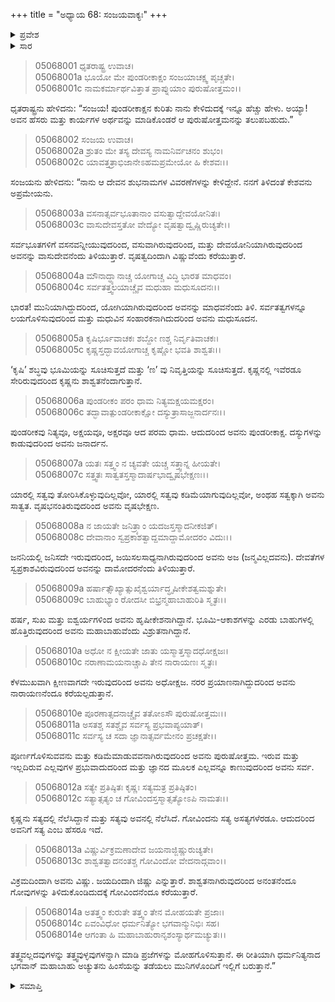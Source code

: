 +++
title = "ಅಧ್ಯಾಯ 68: ಸಂಜಯವಾಕ್ಯಃ"
+++

<details><summary>ಪ್ರವೇಶ</summary>


।।   ಓಂ ಓಂ ನಮೋ ನಾರಾಯಣಾಯ।।   ಶ್ರೀ ವೇದವ್ಯಾಸಾಯ ನಮಃ ।।

ಶ್ರೀ ಕೃಷ್ಣದ್ವೈಪಾಯನ ವೇದವ್ಯಾಸ ವಿರಚಿತ  

**ಶ್ರೀ ಮಹಾಭಾರತ**

**ಉದ್ಯೋಗ ಪರ್ವ**

**ಯಾನಸಂಧಿ ಪರ್ವ**

**ಅಧ್ಯಾಯ 68**

</details>


<details><summary>ಸಾರ</summary>

ಸಂಜಯನು ಧೃತರಾಷ್ಟ್ರನಿಗೆ ಕೃಷ್ಣನ ನಾಮಾರ್ಥಗಳನ್ನು ತಿಳಿಸಿದುದು (1-14).

</details>



> 05068001 ಧೃತರಾಷ್ಟ್ರ ಉವಾಚ।  
05068001a ಭೂಯೋ ಮೇ ಪುಂಡರೀಕಾಕ್ಷಂ ಸಂಜಯಾಚಕ್ಷ್ವ ಪೃಚ್ಚತೇ।  
05068001c ನಾಮಕರ್ಮಾರ್ಥವಿತ್ತಾತ ಪ್ರಾಪ್ನುಯಾಂ ಪುರುಷೋತ್ತಮಂ।।

ಧೃತರಾಷ್ಟ್ರನು ಹೇಳಿದನು: “ಸಂಜಯ! ಪುಂಡರೀಕಾಕ್ಷನ ಕುರಿತು ನಾನು ಕೇಳಿದುದಕ್ಕೆ ಇನ್ನೂ ಹೆಚ್ಚು ಹೇಳು. ಅಯ್ಯಾ! ಅವನ ಹೆಸರು ಮತ್ತು ಕಾರ್ಯಗಳ ಅರ್ಥವನ್ನು ಮಾಡಿಕೊಂಡರೆ ಆ ಪುರುಷೋತ್ತಮನನ್ನು ತಲುಪಬಹುದು.”

> 05068002 ಸಂಜಯ ಉವಾಚ।  
05068002a ಶ್ರುತಂ ಮೇ ತಸ್ಯ ದೇವಸ್ಯ ನಾಮನಿರ್ವಚನಂ ಶುಭಂ।  
05068002c ಯಾವತ್ತತ್ರಾಭಿಜಾನೇಽಹಮಪ್ರಮೇಯೋ ಹಿ ಕೇಶವಃ।।

ಸಂಜಯನು ಹೇಳಿದನು: “ನಾನು ಆ ದೇವನ ಶುಭನಾಮಗಳ ವಿವರಣೆಗಳನ್ನು ಕೇಳಿದ್ದೇನೆ. ನನಗೆ ತಿಳಿದಂತೆ ಕೇಶವನು ಅಪ್ರಮೇಯನು.

> 05068003a ವಸನಾತ್ಸರ್ವಭೂತಾನಾಂ ವಸುತ್ವಾದ್ದೇವಯೋನಿತಃ।  
05068003c ವಾಸುದೇವಸ್ತತೋ ವೇದ್ಯೋ ವೃಷತ್ವಾದ್ವೃಷ್ಣಿರುಚ್ಯತೇ।।

ಸರ್ವಭೂತಗಳಿಗೆ ವಸನವನ್ನೀಯುವುದರಿಂದ, ವಸುವಾಗಿರುವುದರಿಂದ, ಮತ್ತು ದೇವಯೋನಿಯಾಗಿರುವುದರಿಂದ ಅವನನ್ನು ವಾಸುದೇವನೆಂದು ತಿಳಿಯುತ್ತಾರೆ. ವೃಷತ್ವದಿಂದಾಗಿ ವಿಷ್ಣುವೆಂದು ಕರೆಯುತ್ತಾರೆ.

> 05068004a ಮೌನಾದ್ಧ್ಯಾನಾಚ್ಚ ಯೋಗಾಚ್ಚ ವಿದ್ಧಿ ಭಾರತ ಮಾಧವಂ।  
05068004c ಸರ್ವತತ್ತ್ವಲಯಾಚ್ಚೈವ ಮಧುಹಾ ಮಧುಸೂದನಃ।।

ಭಾರತ! ಮುನಿಯಾಗಿದ್ದುದರಿಂದ, ಯೋಗಿಯಾಗಿರುವುದರಿಂದ ಅವನನ್ನು ಮಾಧವನೆಂದು ತಿಳಿ. ಸರ್ವತತ್ವಗಳನ್ನೂ ಲಯಗೊಳಿಸುವುದರಿಂದ ಮತ್ತು ಮಧುವಿನ ಸಂಹಾರಕನಾಗಿದುದರಿಂದ ಅವನು ಮಧುಸೂದನ.

> 05068005a ಕೃಷಿರ್ಭೂವಾಚಕಃ ಶಬ್ದೋ ಣಶ್ಚ ನಿರ್ವೃತಿವಾಚಕಃ।  
05068005c ಕೃಷ್ಣಸ್ತದ್ಭಾವಯೋಗಾಚ್ಚ ಕೃಷ್ಣೋ ಭವತಿ ಶಾಶ್ವತಃ।।

‘ಕೃಷಿ’ ಶಬ್ಧವು ಭೂಮಿಯನ್ನು ಸೂಚಿಸುತ್ತದೆ ಮತ್ತು ‘ಣ’ ವು ನಿವೃತ್ತಿಯನ್ನು ಸೂಚಿಸುತ್ತದೆ. ಕೃಷ್ಣನಲ್ಲಿ ಇವೆರಡೂ ಸೇರಿರುವುದರಿಂದ ಕೃಷ್ಣನು ಶಾಶ್ವತನೆಂದಾಗುತ್ತಾನೆ.

> 05068006a ಪುಂಡರೀಕಂ ಪರಂ ಧಾಮ ನಿತ್ಯಮಕ್ಷಯಮಕ್ಷರಂ।  
05068006c ತದ್ಭಾವಾತ್ಪುಂಡರೀಕಾಕ್ಷೋ ದಸ್ಯುತ್ರಾಸಾಜ್ಜನಾರ್ದನಃ।।

ಪುಂಡರೀಕವು ನಿತ್ಯವೂ, ಅಕ್ಷಯವೂ, ಅಕ್ಷರವೂ ಆದ ಪರಮ ಧಾಮ. ಆದುದರಿಂದ ಅವನು ಪುಂಡರೀಕಾಕ್ಷ. ದಸ್ಯುಗಳನ್ನು ಕಾಡುವುದರಿಂದ ಅವನು ಜನಾರ್ದನ.

> 05068007a ಯತಃ ಸತ್ತ್ವಂ ನ ಚ್ಯವತೇ ಯಚ್ಚ ಸತ್ತ್ವಾನ್ನ ಹೀಯತೇ।  
05068007c ಸತ್ತ್ವತಃ ಸಾತ್ವತಸ್ತಸ್ಮಾದಾರ್ಷಭಾದ್ವೃಷಭೇಕ್ಷಣಃ।।

ಯಾರಲ್ಲಿ ಸತ್ವವು ತೋರಿಸಿಕೊಳ್ಳುವುದಿಲ್ಲವೋ, ಯಾರಲ್ಲಿ ಸತ್ವವು ಕಡಿಮೆಯಾಗುವುದಿಲ್ಲವೋ, ಅಂಥಹ ಸತ್ವಕ್ಕಾಗಿ ಅವನು ಸಾತ್ವತ. ವೃಷಭನಂತಿರುವುದರಿಂದ ಅವನು ವೃಷಭೇಕ್ಷಣ.

> 05068008a ನ ಜಾಯತೇ ಜನಿತ್ರ್ಯಾಂ ಯದಜಸ್ತಸ್ಮಾದನೀಕಜಿತ್।  
05068008c ದೇವಾನಾಂ ಸ್ವಪ್ರಕಾಶತ್ವಾದ್ದಮಾದ್ದಾಮೋದರಂ ವಿದುಃ।।

ಜನನಿಯಲ್ಲಿ ಜನಿಸದೇ ಇರುವುದರಿಂದ, ಜಯಿಸಲಸಾಧ್ಯನಾಗಿರುವುದರಿಂದ ಅವನು ಅಜ (ಜನ್ಮವಿಲ್ಲದವನು). ದೇವತೆಗಳ ಸ್ವಪ್ರಕಾಶವಿರುವುದರಿಂದ ಅವನನ್ನು ದಾಮೋದರನೆಂದು ತಿಳಿಯುತ್ತಾರೆ.

> 05068009a ಹರ್ಷಾತ್ಸೌಖ್ಯಾತ್ಸುಖೈಶ್ವರ್ಯಾದ್ಧೃಷೀಕೇಶತ್ವಮಶ್ನುತೇ।  
05068009c ಬಾಹುಭ್ಯಾಂ ರೋದಸೀ ಬಿಭ್ರನ್ಮಹಾಬಾಹುರಿತಿ ಸ್ಮೃತಃ।।

ಹರ್ಷ, ಸುಖ ಮತ್ತು ಐಶ್ವರ್ಯಗಳಿಂದ ಅವನು ಹೃಷೀಕೇಶನಾಗಿದ್ದಾನೆ. ಭೂಮಿ-ಆಕಾಶಗಳನ್ನು ಎರಡು ಬಾಹುಗಳಲ್ಲಿ ಹೊತ್ತಿರುವುದರಿಂದ ಅವನು ಮಹಾಬಾಹುವೆಂದು ವಿಶ್ರುತನಾಗಿದ್ದಾನೆ.

> 05068010a ಅಧೋ ನ ಕ್ಷೀಯತೇ ಜಾತು ಯಸ್ಮಾತ್ತಸ್ಮಾದಧೋಕ್ಷಜಃ।   
05068010c ನರಾಣಾಮಯನಾಚ್ಚಾಪಿ ತೇನ ನಾರಾಯಣಃ ಸ್ಮೃತಃ।

ಕೆಳಮುಖವಾಗಿ ಕ್ಷೀಣವಾಗದೇ ಇರುವುದರಿಂದ ಅವನು ಅಧೋಕ್ಷಜ. ನರರ ಪ್ರಯಾಣನಾಗಿದ್ದುದರಿಂದ ಅವನು ನಾರಾಯಣನೆಂದೂ ಕರೆಯಲ್ಪಡುತ್ತಾನೆ.

> 05068010e ಪೂರಣಾತ್ಸದನಾಚ್ಚೈವ ತತೋಽಸೌ ಪುರುಷೋತ್ತಮಃ।।  
05068011a ಅಸತಶ್ಚ ಸತಶ್ಚೈವ ಸರ್ವಸ್ಯ ಪ್ರಭವಾಪ್ಯಯಾತ್।   
05068011c ಸರ್ವಸ್ಯ ಚ ಸದಾ ಜ್ಞಾನಾತ್ಸರ್ವಮೇನಂ ಪ್ರಚಕ್ಷತೇ।।

ಪೂರ್ಣಗೊಳಿಸುವವನು ಮತ್ತು ಕಡಿಮೆಮಾಡುವವನಾಗಿರುವುದರಿಂದ ಅವನು ಪುರುಷೋತ್ತಮ. ಇರುವ ಮತ್ತು ಇಲ್ಲದಿರುವ ಎಲ್ಲವುಗಳ ಪ್ರಭುವಾದುದರಿಂದ ಮತ್ತು ಜ್ಞಾನದ ಮೂಲಕ ಎಲ್ಲವನ್ನೂ ಕಾಣುವುದರಿಂದ ಅವನು ಸರ್ವ.

> 05068012a ಸತ್ಯೇ ಪ್ರತಿಷ್ಠಿತಃ ಕೃಷ್ಣಃ ಸತ್ಯಮತ್ರ ಪ್ರತಿಷ್ಠಿತಂ।  
05068012c ಸತ್ಯಾತ್ಸತ್ಯಂ ಚ ಗೋವಿಂದಸ್ತಸ್ಮಾತ್ಸತ್ಯೋಽಪಿ ನಾಮತಃ।।

ಕೃಷ್ಣನು ಸತ್ಯದಲ್ಲಿ ನೆಲೆಸಿದ್ದಾನೆ ಮತ್ತು ಸತ್ಯವು ಅವನಲ್ಲಿ ನೆಲೆಸಿದೆ. ಗೋವಿಂದನು ಸತ್ಯ ಅಸತ್ಯಗಳೆರಡೂ. ಆದುದರಿಂದ ಅವನಿಗೆ ಸತ್ಯ ಎಂಬ ಹೆಸರೂ ಇದೆ.

> 05068013a ವಿಷ್ಣುರ್ವಿಕ್ರಮಣಾದೇವ ಜಯನಾಜ್ಜಿಷ್ಣುರುಚ್ಯತೇ।  
05068013c ಶಾಶ್ವತತ್ವಾದನಂತಶ್ಚ ಗೋವಿಂದೋ ವೇದನಾದ್ಗವಾಂ।।

ವಿಕ್ರಮದಿಂದಾಗಿ ಅವನು ವಿಷ್ಣು. ಜಯದಿಂದಾಗಿ ಜಿಷ್ಣು ಎನ್ನುತ್ತಾರೆ. ಶಾಶ್ವತನಾಗಿರುವುದರಿಂದ ಅನಂತನೆಂದೂ ಗೋವುಗಳನ್ನು ತಿಳಿದುಕೊಂಡಿದುದಕ್ಕೆ ಗೋವಿಂದನೆಂದೂ ಕರೆಯುತ್ತಾರೆ.

> 05068014a ಅತತ್ತ್ವಂ ಕುರುತೇ ತತ್ತ್ವಂ ತೇನ ಮೋಹಯತೇ ಪ್ರಜಾಃ।  
05068014c ಏವಂವಿಧೋ ಧರ್ಮನಿತ್ಯೋ ಭಗವಾನ್ಮುನಿಭಿಃ ಸಹ।  
05068014e ಆಗಂತಾ ಹಿ ಮಹಾಬಾಹುರಾನೃಶಂಸ್ಯಾರ್ಥಮಚ್ಯುತಃ।।

ತತ್ತ್ವವಲ್ಲದವುಗಳನ್ನು ತತ್ತ್ವವುಳ್ಳವುಗಳನ್ನಾಗಿ ಮಾಡಿ ಪ್ರಜೆಗಳನ್ನು ಮೋಹಗೊಳಿಸುತ್ತಾನೆ. ಈ ರೀತಿಯಾಗಿ ಧರ್ಮನಿತ್ಯನಾದ ಭಗವಾನ್ ಮಹಾಬಾಹು ಅಚ್ಯುತನು ಹಿಂಸೆಯನ್ನು ತಡೆಯಲು ಮುನಿಗಳೊಂದಿಗೆ ಇಲ್ಲಿಗೆ ಬರುತ್ತಾನೆ.”

<details><summary>ಸಮಾಪ್ತಿ</summary>


ಇತಿ ಶ್ರೀ ಮಹಾಭಾರತೇ ಉದ್ಯೋಗ ಪರ್ವಣಿ ಯಾನಸಂಧಿ ಪರ್ವಣಿ ಸಂಜಯವಾಕ್ಯೇ ಅಷ್ಟಷಷ್ಟಿತಮೋಽಧ್ಯಾಯಃ।  
ಇದು ಶ್ರೀ ಮಹಾಭಾರತದಲ್ಲಿ ಉದ್ಯೋಗ ಪರ್ವದಲ್ಲಿ ಯಾನಸಂಧಿ ಪರ್ವದಲ್ಲಿ ಸಂಜಯವಾಕ್ಯದಲ್ಲಿ ಅರವತ್ತೆಂಟನೆಯ ಅಧ್ಯಾಯವು.


</details>
